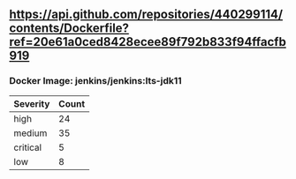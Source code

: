 ## https://api.github.com/repositories/440299114/contents/Dockerfile?ref=20e61a0ced8428ecee89f792b833f94ffacfb919

### Docker Image: jenkins/jenkins:lts-jdk11
| Severity | Count |
|----------|-------|
| high | 24 |
| medium | 35 |
| critical | 5 |
| low | 8 |